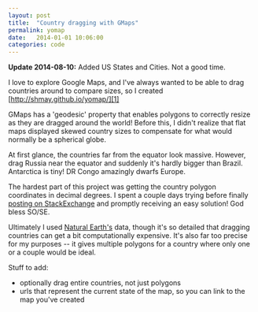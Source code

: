 ```yaml
---
layout: post
title:  "Country dragging with GMaps"
permalink: yomap
date:   2014-01-01 10:06:00
categories: code
---
```


<b>Update 2014-08-10:</b> Added US States and Cities.  Not a good time.

I love to explore Google Maps, and I've always wanted to be able to drag countries around to compare sizes, so I created [http://shmay.github.io/yomap/][1]

GMaps has a 'geodesic' property that enables polygons to correctly resize as they are dragged around the world!  Before this, I didn't realize that flat maps displayed skewed country sizes to compensate for what would normally be a spherical globe.

At first glance, the countries far from the equator look massive.  However, drag Russia
near the equator and suddenly it's hardly bigger than Brazil.  Antarctica is tiny!  DR Congo amazingly dwarfs Europe.

The hardest part of this project was getting the country polygon coordinates in decimal degrees.  I spent a couple days trying before
finally [posting on StackExchange][2] and promptly receiving an easy solution!  God bless SO/SE.

Ultimately I used [Natural Earth's][3] data, though it's so detailed that dragging countries can get a bit computationally expensive.  It's also far too precise for my purposes -- it gives multiple polygons for a country where only one or a couple would be ideal.

Stuff to add:

* optionally drag entire countries, not just polygons
* urls that represent the current state of the map, so you can link to the map you've created

[1]: http://shmay.github.io/yomap/
[2]: http://gis.stackexchange.com/questions/81559/polygon-country-boundaries-in-decimal-degrees
[3]: http://www.naturalearthdata.com/
